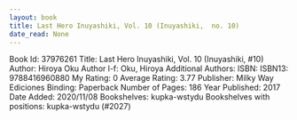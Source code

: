 ```yaml
---
layout: book
title: Last Hero Inuyashiki, Vol. 10 (Inuyashiki,  no. 10)
date_read: None
---
```


Book Id: 37976261
Title: Last Hero Inuyashiki, Vol. 10 (Inuyashiki, #10)
Author: Hiroya Oku
Author l-f: Oku, Hiroya
Additional Authors: 
ISBN: 
ISBN13: 9788416960880
My Rating: 0
Average Rating: 3.77
Publisher: Milky Way Ediciones
Binding: Paperback
Number of Pages: 186
Year Published: 2017
Date Added: 2020/11/08
Bookshelves: kupka-wstydu
Bookshelves with positions: kupka-wstydu (#2027)


